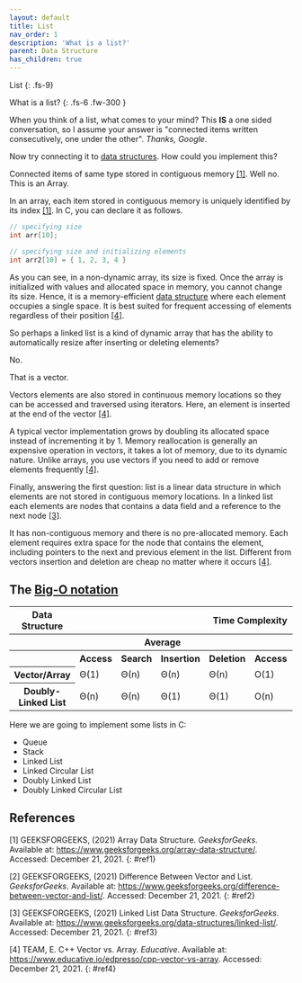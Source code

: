 ```yaml
---
layout: default
title: List
nav_order: 1
description: 'What is a list?'
parent: Data Structure
has_children: true
---
```


List
{: .fs-9}

What is a list?
{: .fs-6 .fw-300  }

When you think of a list, what comes to your mind? This **IS** a one sided conversation, so I assume your answer is "connected items written consecutively, one under the other". *Thanks, Google*.

Now try connecting it to [data structures]({{site.baseurl}}/data_structure). How could you implement this?

Connected items of same type stored in contiguous memory [[1]](#ref1). Well no. This is an Array.

In an array, each item stored in contiguous memory is uniquely identified by its index [[1]](#ref1). In C, you can declare it as follows.

```c
// specifying size
int arr[10];

// specifying size and initializing elements
int arr2[10] = { 1, 2, 3, 4 }
```

As you can see, in a non-dynamic array, its size is fixed. Once the array is initialized with values and allocated space in memory, you cannot change its size. Hence, it is a memory-efficient [data structure]({{site.baseurl}}/data_structure) where each element occupies a single space. It is best suited for frequent accessing of elements regardless of their position [[4]](#ref4).

So perhaps a linked list is a kind of dynamic array that has the ability to automatically resize after inserting or deleting elements?

No.

That is a vector.

Vectors elements are also stored in continuous memory locations so they can be accessed and traversed using iterators. Here, an element is inserted at the end of the vector [[4]](#ref4).

A typical vector implementation grows by doubling its allocated space instead of incrementing it by 1. Memory reallocation is generally an expensive operation in vectors, it takes a lot of memory, due to its dynamic nature. Unlike arrays, you use vectors if you need to add or remove elements frequently [[4]](#ref4).

Finally, answering the first question: list is a linear data structure in which elements are not stored in contiguous memory locations. In a linked list each elements are nodes that contains a data field and a reference to the next node [[3]](#ref3).

It has non-contiguous memory and there is no pre-allocated memory. Each element requires extra space for the node that contains the element, including pointers to the next and previous element in the list. Different from vectors insertion and deletion are cheap no matter where it occurs [[4]](#ref4). 

## The [Big-O notation]({{site.baseurl}}/algorithm/computational_complexity#bigO)

<table>
<thead>
    <tr>
        <th id="str" scope="col">
            Data Structure
        </th>
        <th id="time" scope="col" class="span" colspan="8">
            Time Complexity
        </th>
        <th id="space" scope="col">
            Space Complexity
        </th>
    </tr>
</thead>
<tbody>
    <tr>
        <th></th>
        <th id="av" class="span" colspan="4" scope="colgroup">
            Average
        </th>
        <th id="wr" class="span" colspan="4" scope="colgroup">
            Worst
        </th>
        <th>
            Worst
        </th>
    </tr>
    <tr>
        <th></th>
        <th>Access</th>
        <th>Search</th>
        <th>Insertion</th>
        <th>Deletion</th>
        <th>Access</th>
        <th>Search</th>
        <th>Insertion</th>
        <th>Deletion</th>
        <th></th>
    </tr>
    <tr>
        <th>Vector/Array</th>
        <td >Θ(1)</td >	<td >Θ(n)</td >	<td >Θ(n)</td >	<td >Θ(n)</td >	<td >O(1)</td >	<td >O(n)</td >	<td >O(n)</td >	<td >O(n)</td >	<td >O(n)</td >
    </tr>
    <tr>
<th>Doubly-Linked List</th>	<td >Θ(n)</td >	<td >Θ(n)</td >	<td >Θ(1)</td >	<td >Θ(1)</td >	<td >O(n)</td >	<td >O(n)</td >	<td >O(1)</td >	<td >O(1)</td >	<td >O(n)</td >
</tr>
</tbody>
</table>

Here we are going to implement some lists in C: 
- Queue
- Stack
- Linked List
- Linked Circular List
- Doubly Linked List
- Doubly Linked Circular List

## References

[1] GEEKSFORGEEKS, (2021) Array Data Structure. *GeeksforGeeks*. Available at: <https://www.geeksforgeeks.org/array-data-structure/>. Accessed: December 21, 2021.
{: #ref1}

[2] GEEKSFORGEEKS, (2021) Difference Between Vector and List. *GeeksforGeeks*. Available at: <https://www.geeksforgeeks.org/difference-between-vector-and-list/>. Accessed: December 21, 2021.
{: #ref2}

[3] GEEKSFORGEEKS, (2021) Linked List Data Structure. *GeeksforGeeks*. Available at: <https://www.geeksforgeeks.org/data-structures/linked-list/>. Accessed: December 21, 2021.
{: #ref3}

[4] TEAM, E. C++ Vector vs. Array. *Educative*. Available at: <https://www.educative.io/edpresso/cpp-vector-vs-array>. Accessed: December 21, 2021.
{: #ref4}